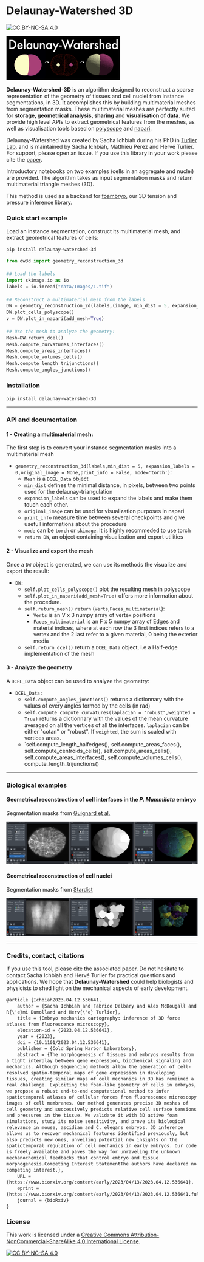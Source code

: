 # Delaunay-Watershed 3D

[![CC BY-NC-SA 4.0][cc-by-nc-sa-shield]][cc-by-nc-sa]

<img src="Figures_readme/Figure_logo_white_arrow.png" alt="drawing" width="300"/>


**Delaunay-Watershed-3D** is an algorithm designed to reconstruct a sparse representation of the geometry of tissues and cell nuclei from instance segmentations, in 3D. It accomplishes this by building multimaterial meshes from segmentation masks. These multimaterial meshes are perfectly suited for **storage, geometrical analysis, sharing** and **visualisation of data**. We provide high level APIs to extract geometrical features from the meshes, as well as visualisation tools based on [polyscope](https://polyscope.run) and [napari](https://napari.org).

Delaunay-Watershed was created by Sacha Ichbiah during his PhD in [Turlier Lab](https://www.turlierlab.com), and is maintained by Sacha Ichbiah, Matthieu Perez and Hervé Turlier. For support, please open an issue.
If you use this library in your work please cite the [paper](https://doi.org/10.1101/2023.04.12.536641). 

Introductory notebooks on two examples (cells in an aggregate and nuclei) are provided.
The algorithm takes as input segmentation masks and return multimaterial triangle meshes (3D).

This method is used as a backend for [foambryo](https://github.com/VirtualEmbryo/foambryo), our 3D tension and pressure inference library.


### Quick start example 

Load an instance segmentation, construct its multimaterial mesh, and extract geometrical features of cells:

```shell
pip install delaunay-watershed-3d
```

```py
from dw3d import geometry_reconstruction_3d

## Load the labels
import skimage.io as io
labels = io.imread("data/Images/1.tif")

## Reconstruct a multimaterial mesh from the labels
DW = geometry_reconstruction_2d(labels,(image, min_dist = 5, expansion_labels =0,print_info=True)
DW.plot_cells_polyscope()
v = DW.plot_in_napari(add_mesh=True)

## Use the mesh to analyze the geometry:
Mesh=DW.return_dcel()
Mesh.compute_curvatures_interfaces()
Mesh.compute_areas_interfaces()
Mesh.compute_volumes_cells()
Mesh.compute_length_trijunctions()
Mesh.compute_angles_junctions()

```

### Installation

```shell
pip install delaunay-watershed-3d
```

---

### API and documentation

#### 1 - Creating a multimaterial mesh:
The first step is to convert your instance segmentation masks into a multimaterial mesh

- `geometry_reconstruction_3d(labels,min_dist = 5, expansion_labels = 0,original_image = None,print_info = False, mode='torch')`: 
    - `Mesh` is a `DCEL_Data` object
    - `min_dist` defines the minimal distance, in pixels, between two points used for the delaunay-triangulation
    - `expansion_labels` can be used to expand the labels and make them touch each other.
    - `original_image` can be used for visualization purposes in napari
    - `print_info` measure time between several checkpoints and give usefull informations about the procedure
    - `mode` can be `torch` or `skimage`. It is highly recommeded to use torch
    - `return DW`, an object containing visualization and export utilities

#### 2 - Visualize and export the mesh

Once a `DW` object is generated, we can use its methods the visualize and export the result: 
- `DW:`
    - `self.plot_cells_polyscope()` plot the resulting mesh in polyscope
    - `self.plot_in_napari(add_mesh=True)` offers more information about the procedure.
    - `self.return_mesh()` `return` (`Verts`,`Faces_multimaterial`): 
        - `Verts` is an V x 3 numpy array of vertex positions
        - `Faces_multimaterial` is an F x 5 numpy array of Edges and material indices, where at each row the 3 first indices refers to a vertex and the 2 last refer to a given material, 0 being the exterior media
    - `self.return_dcel()` return a `DCEL_Data` object, i.e a Half-edge implementation of the mesh

#### 3 - Analyze the geometry

A `DCEL_Data` object can be used to analyze the geometry:

- `DCEL_Data:`
    - `self.compute_angles_junctions()` returns a dictionnary with the values of every angles formed by the cells (in rad)
    - `self.compute_compute_curvatures(laplacian = "robust",weighted = True)` returns a dictionnary with the values of the mean curvature averaged on all the vertices of all the interfaces. `laplacian` can be either "cotan" or "robust". If `weighted`, the sum is scaled with vertices areas.
    - `self.compute_length_halfedges(), self.compute_areas_faces(), self.compute_centroids_cells(), self.compute_areas_cells(), self.compute_areas_interfaces(), self.compute_volumes_cells(), compute_length_trijunctions()

---
### Biological examples

#### Geometrical reconstruction of cell interfaces in the *P. Mammilata* embryo
Segmentation masks from [Guignard et al.](https://www.science.org/doi/10.1126/science.aar5663)

![](Figures_readme/DW_3d.png "Title")

#### Geometrical reconstruction of cell nuclei
Segmentation masks from [Stardist](https://github.com/stardist/stardist)

![](Figures_readme/DW_3d_nuclei.png "Title")

---


### Credits, contact, citations
If you use this tool, please cite the associated paper.
Do not hesitate to contact Sacha Ichbiah and Hervé Turlier for practical questions and applications. 
We hope that **Delaunay-Watershed** could help biologists and physicists to shed light on the mechanical aspects of early development.

```
@article {Ichbiah2023.04.12.536641,
	author = {Sacha Ichbiah and Fabrice Delbary and Alex McDougall and R{\'e}mi Dumollard and Herv{\'e} Turlier},
	title = {Embryo mechanics cartography: inference of 3D force atlases from fluorescence microscopy},
	elocation-id = {2023.04.12.536641},
	year = {2023},
	doi = {10.1101/2023.04.12.536641},
	publisher = {Cold Spring Harbor Laboratory},
	abstract = {The morphogenesis of tissues and embryos results from a tight interplay between gene expression, biochemical signaling and mechanics. Although sequencing methods allow the generation of cell-resolved spatio-temporal maps of gene expression in developing tissues, creating similar maps of cell mechanics in 3D has remained a real challenge. Exploiting the foam-like geometry of cells in embryos, we propose a robust end-to-end computational method to infer spatiotemporal atlases of cellular forces from fluorescence microscopy images of cell membranes. Our method generates precise 3D meshes of cell geometry and successively predicts relative cell surface tensions and pressures in the tissue. We validate it with 3D active foam simulations, study its noise sensitivity, and prove its biological relevance in mouse, ascidian and C. elegans embryos. 3D inference allows us to recover mechanical features identified previously, but also predicts new ones, unveiling potential new insights on the spatiotemporal regulation of cell mechanics in early embryos. Our code is freely available and paves the way for unraveling the unknown mechanochemical feedbacks that control embryo and tissue morphogenesis.Competing Interest StatementThe authors have declared no competing interest.},
	URL = {https://www.biorxiv.org/content/early/2023/04/13/2023.04.12.536641},
	eprint = {https://www.biorxiv.org/content/early/2023/04/13/2023.04.12.536641.full.pdf},
	journal = {bioRxiv}
}
```

### License

This work is licensed under a
[Creative Commons Attribution-NonCommercial-ShareAlike 4.0 International License][cc-by-nc-sa].

[![CC BY-NC-SA 4.0][cc-by-nc-sa-image]][cc-by-nc-sa]

[cc-by-nc-sa]: http://creativecommons.org/licenses/by-nc-sa/4.0/
[cc-by-nc-sa-image]: https://licensebuttons.net/l/by-nc-sa/4.0/88x31.png
[cc-by-nc-sa-shield]: https://img.shields.io/badge/License-CC%20BY--NC--SA%204.0-lightgrey.svg
